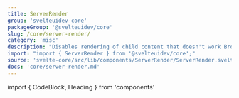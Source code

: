 ```yaml
---
title: ServerRender
group: 'svelteuidev-core'
packageGroup: '@svelteuidev/core'
slug: /core/server-render/
category: 'misc'
description: "Disables rendering of child content that doesn't work Browser environment"
import: "import { ServerRender } from '@svelteuidev/core';"
source: 'svelte-core/src/lib/components/ServerRender/ServerRender.svelte'
docs: 'core/server-render.md'
---
```


import { CodeBlock, Heading } from 'components'

<Heading />
